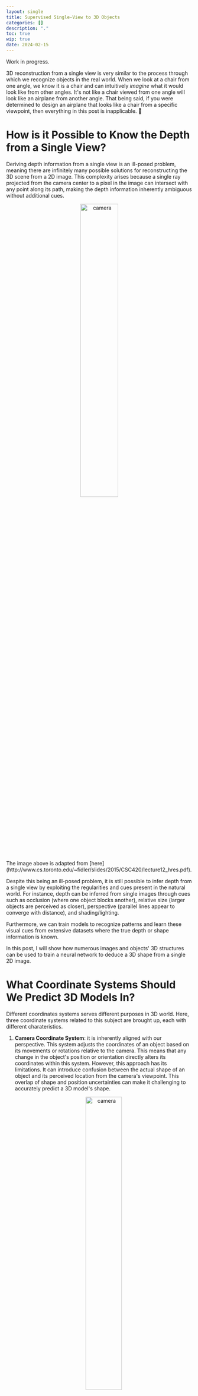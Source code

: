 ```yaml
---
layout: single
title: Supervised Single-View to 3D Objects
categories: []
description: "."
toc: true
wip: true
date: 2024-02-15
---
```


Work in progress.

3D reconstruction from a single view is very similar to the process through which we
recognize objects in the real world. When we look at a chair from one angle, we know it
is a chair and can intuitively _imagine_ what it would look like from other angles. It's
not like a chair viewed from one angle will look like an airplane from another angle.
That being said, if you were determined to design an airplane that looks like a chair
from a specific viewpoint, then everything in this post is inapplicable. 🤣

# How is it Possible to Know the Depth from a Single View?

Deriving depth information from a single view is an ill-posed problem, meaning there are
infinitely many possible solutions for reconstructing the 3D scene from a 2D image. This
complexity arises because a single ray projected from the camera center to a pixel in
the image can intersect with any point along its path, making the depth information
inherently ambiguous without additional cues.

<p align="center">
<img alt="camera" src="/assets/images/2024-02-15/single_view_projection.png" width="45%">
<br>
</p>
The image above is adapted from [here](http://www.cs.toronto.edu/~fidler/slides/2015/CSC420/lecture12_hres.pdf).

Despite this being an ill-posed problem, it is still possible to infer depth from a
single view by exploiting the regularities and cues present in the natural world. For
instance, depth can be inferred from single images through cues such as occlusion (where
one object blocks another), relative size (larger objects are perceived as closer),
perspective (parallel lines appear to converge with distance), and shading/lighting.

Furthermore, we can train models to recognize patterns and learn these visual cues from
extensive datasets where the true depth or shape information is known.

In this post, I will show how numerous images and objects' 3D structures can be used to
train a neural network to deduce a 3D shape from a single 2D image.

# What Coordinate Systems Should We Predict 3D Models In?

Different coordinates systems serves different purposes in 3D world. Here, three
coordinate systems related to this subject are brought up, each with different
charateristics.

1.  **Camera Coordinate System**: it is inherently aligned with our perspective. This
    system adjusts the coordinates of an object based on its movements or rotations
    relative to the camera. This means that any change in the object's position or
    orientation directly alters its coordinates within this system. However, this
    approach has its limitations. It can introduce confusion between the actual shape of
    an object and its perceived location from the camera's viewpoint. This overlap of
    shape and position uncertainties can make it challenging to accurately predict a 3D
    model's shape.

    <p align="center">
    <img alt="camera" src="/assets/images/2024-02-15/camera_coordinate_system.png" width="45%">
    <br>
    Camera Coordinate System. The image is adapted from "Methods for Structure from Motion" by Henrik Aanæs.
    </p>

2.  **View-aligned Object-centric Coordinate System**: it centers inside the object,
    usually at the average location of its parts. This system decouples the object's
    shape from its spatial position.

    What makes it "view-aligned" is that the object's coordinates adjust based on where
    we're looking from, ensuring that the object's coordinates always relate directly to
    our viewpoint. This means that the object's coordinates don't change if we only vary
    the distance between the observer and the object along the direction from the camera
    to the object. A major limitation of this approach is that we need to generate a
    distinct 3D shape for each viewpoint of the object, complicating the model
    prediction process.

3.  **Object-centric "Canonical" Coordinate System**: In this system, a "canonical"
    definition for axis orientation is established where the Y-axis points up, and the
    -Z-axis faces the front of the object. Defining the "front" of an object can
    sometimes be challenging and is often determined by convention or the dataset
    creator. This system helps in standardizing object representation across various
    observations. This system ensures uniform object representation across different
    viewpoints by keeping the object's coordinates constant, regardless of its movement
    or rotation relative to the observer.

**Visualizing coordinate systems:**

<p align="center">
<img alt="camera" src="/assets/images/2024-02-15/view_centric_object_centric1.png" width="100%">
<br> This visualization is adapted from "Sym3DNet: Symmetric 3D Prior Network for Single-View 3D Reconstruction."
</p>

The left image illustrates the view-aligned object-centric coordinate system (let's
pretend the coordinate system centered within a chair,) indicating how this system
adapts to the viewer's perspective.

The middle image depicts the object-centric canonical coordinate system, showcasing a
method where the object's orientation and position are standardized, irrespective of the
viewer's perspective.

The right image demonstrates that in the canonical view, all 3D shapes are uniformly
aligned within the world's 3D space, offering a consistent framework for object
representation.

**Visualizing ground truth w.r.t. the coordinate system:**

<p align="center">
<img alt="camera" src="/assets/images/2024-02-15/view_centric_object_centric2.png" width="100%">
<br> This visualization is adapted from "On the generalization of learning-based 3D reconstruction."
</p>

The image above shows that a view-aligned object-centric coordinate system dynamically
adjusts the ground truth coordinate system to match the orientation of the input view.
In contrast, an object-centric canonical coordinate system maintains the ground truth
anchored to a canonical frame, unaffected by the perspective of 2D input view.

Now, the goal is clearly defined: given an object image view from an arbitrary angle,
predict the object's 3D shape in the object-centric canonical coordinate system.
Predictions in the object-centric canonical coordinate system should be invariant to the
observed viewpoint, ensuring consistent and accurate 3D models across different
observations.

# Dataset Visualization

In this project, I use the `r2n2_shapenet_dataset`, a synthetic dataset designed in
structured environments. While synthetic data offers benefits such as ease of
prototyping and testing, it also comes with its challenges. One significant issue is
that synthetic data may favor artificial categories, leading to biases that do not
accurately represent the diversity and variability found in real-life objects and
environments.

For each training example, the dataset provides up to 24 views of a chair image, along
with mesh objects and voxels. It does not include point clouds; however, we can use
`sample_points_from_meshes()` to generate point clouds from the ground truth meshes.

Below are examples of multiple views from three different chairs:

<table>
  <tr>
    <td><img src="/assets/images/2024-02-15/dataset_visualization/groundtruth_image_2_view_1.png" width="100%"/></td>
    <td><img src="/assets/images/2024-02-15/dataset_visualization/groundtruth_image_2_view_2.png" width="100%"/></td>
    <td><img src="/assets/images/2024-02-15/dataset_visualization/groundtruth_image_2_view_3.png" width="100%"/></td>
    <td><img src="/assets/images/2024-02-15/dataset_visualization/groundtruth_mesh_2.gif" width="100%"/></td>
  </tr>
  <tr>
    <td><img src="/assets/images/2024-02-15/dataset_visualization/groundtruth_image_11_view_1.png" width="100%"/></td>
    <td><img src="/assets/images/2024-02-15/dataset_visualization/groundtruth_image_11_view_2.png" width="100%"/></td>
    <td><img src="/assets/images/2024-02-15/dataset_visualization/groundtruth_image_11_view_3.png" width="100%"/></td>
    <td><img src="/assets/images/2024-02-15/dataset_visualization/groundtruth_mesh_11.gif" width="100%"/></td>
  </tr>
  <tr>
    <td><img src="/assets/images/2024-02-15/dataset_visualization/groundtruth_image_14_view_1.png" width="100%"/></td>
    <td><img src="/assets/images/2024-02-15/dataset_visualization/groundtruth_image_14_view_2.png" width="100%"/></td>
    <td><img src="/assets/images/2024-02-15/dataset_visualization/groundtruth_image_14_view_3.png" width="100%"/></td>
    <td><img src="/assets/images/2024-02-15/dataset_visualization/groundtruth_mesh_14.gif" width="100%"/></td>
  </tr>
</table>

During the training phase, the data loader randomly selects one view for the input. An
important observation is that all meshes' vertices are positioned close to the origin,
with their centers very near to `(0, 0, 0)` and scales within `[-1, 1]`.

# Building a Model to Predict 3D Shape from a Single 2D Image

Now, we are ready to build a model which can predict an object's 3D shape from a single
2D image.

## Calculating Loss Between Point Clouds

To evaluate the accuracy of our model's predictions against the ground truth, we use the
Chamfer distance for loss calculation between two point clouds. The Chamfer distance is
defined as:

$$
d_{\text{CD}}(S_1, S_2) = \frac{1}{|S_1|} \sum_{x \in S_1} \min_{y \in S_2} \|x - y\|^2 + \frac{1}{|S_2|} \sum_{y \in S_2} \min_{x \in S_1} \|x - y\|^2
$$

The Chamfer distance calculates the mean squared distance between each point in one
cloud to its nearest neighbor in the other cloud, and vice versa, effectively measuring
the overall **similarity** between the two shapes.

With the help of `knn_points` from PyTorch3D, I implement the Chamfer distance as
follow:

```python
def chamfer_loss(point_cloud_src, point_cloud_tgt):
    # point_cloud_src, point_cloud_src: (batch, n_points, 3)

    k = 1  # the number of nearest neighbors
    # knn_points returns K-Nearest neighbors on point clouds.
    src_dists, _, _ = knn_points(point_cloud_src, point_cloud_tgt, K=k)
    tgt_dists, _, _ = knn_points(point_cloud_tgt, point_cloud_src, K=k)
    # src_dists, tgt_dists: (batch, n_points, k)

    return (src_dists.mean() + tgt_dists.mean()) / 2  # Calculate the mean distance.
```

## Fitting a target 3D Point Cloud with a Random Point Cloud

To validate the correct implementation of `chamfer_loss`, we can fit a random point
cloud to the target point cloud using `chamfer_loss`. Below is a simplified Python
script showing this process:

```python
n_points = 10000
pointclouds_source = torch.randn([1, n_points, 3], requires_grad=True)
optimizer = torch.optim.Adam([pointclouds_source], lr=1e-4)

for step in range(0, 50000):
    loss = chamfer_loss(pointclouds_source, pointclouds_groundtruth)
    optimizer.zero_grad()
    loss.backward()
    optimizer.step()
```

The following visualizations showcase the progressive alignment of the random point
cloud towards the ground truth, as facilitated by minimizing the Chamfer distance
through gradient descent:

<table>
  <tr>
    <td><img src="/assets/images/2024-02-15/dataset_visualization/pointcloud_gt_2.gif" width="100%"/></td>
    <td><img src="/assets/images/2024-02-15/dataset_visualization/pointcloud_fitted_2.gif" width="100%"/></td>
  </tr>
  <tr>
    <td><img src="/assets/images/2024-02-15/dataset_visualization/pointcloud_gt_11.gif" width="100%"/></td>
    <td><img src="/assets/images/2024-02-15/dataset_visualization/pointcloud_fitted_11.gif" width="100%"/></td>
  </tr>
  <tr>
    <td><img src="/assets/images/2024-02-15/dataset_visualization/pointcloud_gt_14.gif" width="100%"/></td>
    <td><img src="/assets/images/2024-02-15/dataset_visualization/pointcloud_fitted_14.gif" width="100%"/></td>
  </tr>
</table>

## Defining `PointModel`

The `PointModel` class, derived from `torch.nn.Module`, forms the backbone of our
architecture, designed to transform 2D images into 3D point clouds. It is composed of
two primary parts:

1. **2D Encoder**: Transforms an image into a latent representation, capturing the
   essential features required for 3D reconstruction. I use a ResNet modoel from
   `torchvision.models`.
2. **3D Decoder**: Converts the latent representation into a discrete 3D point clouds,
   where each point represents the location in the 3D world.

Below is the implementation of the `PointModel`:

```python
class PointModel(nn.Module):
    def __init__(self, arch, n_points):
        super(PointModel, self).__init__()

        vision_model = torchvision_models.__dict__[arch](pretrained=True)
        self.encoder = torch.nn.Sequential(*(list(vision_model.children())[:-1]))
        self.normalize = transforms.Normalize(
            mean=[0.485, 0.456, 0.406], std=[0.229, 0.224, 0.225]
        )

        self.n_point = n_points

        encoder_out_size = 512
        # Encoder output: (batch, encoder_out_size)
        # Decoder output: (batch, n_points * 3)

        self.decoder = torch.nn.Sequential(
            torch.nn.Linear(encoder_out_size, 1024),
            torch.nn.ReLU(),
            torch.nn.Linear(1024, 2048),
            torch.nn.ReLU(),
            torch.nn.Linear(2048, n_points * 3),
            torch.nn.Tanh()
        )

    def forward(self, images, args):
        images_normalize = self.normalize(images.permute(0, 3, 1, 2))
        encoded_feat = self.encoder(images_normalize).squeeze(-1).squeeze(-1)  # (batch, encoder_out_size)
        pointclouds_pred = self.decoder(encoded_feat)
        return pointclouds_pred.view(-1, self.n_point, 3)
```

A few important aspects to note:

-   The output size of the encoder varies depending on whether a `resnet18` or
    `resnet34` (512-vector) or a `resnet50` (2048-vector) is used.
-   I use the hyperbolic tangent (`Tanh()`) activation function in the final layer to
    ensure that every output point is constrained within the `[-1, 1]` range. I mention
    that the vertices of the mesh are within the `[-1, 1]` range in the previous
    section.

# Evaluation Metrics

Given a point in the predicted point cloud, we calculate the distance between this point
and its nearest point in the ground truth point cloud. If the distance falls below a
predefined threshold, then we consider this point as a true positive. The criteria for
categorizing points are as follows:

-   **True Positive (TP):** A point in the predicted point cloud that **is** within a
    specified distance threshold of any point in the ground truth point cloud.
-   **False Positive (FP):** A point in the predicted point cloud that **is not** within
    the threshold distance of any point in the ground truth point cloud.
-   **False Negative (FN):** A point in the ground truth point cloud that **is not**
    within the threshold distance of any point in the predicted point cloud.

<p align="center">
<img alt="camera" src="/assets/images/2024-02-15/precision_recall.png" width="30%">
<br> The image is adapted from Precision and Recall (Wikipedia).
</p>

The definitions of precision and recall are as follows:

-   **Precision** measures the proportion of predicted points that are true positives
    out of all points predicted. $\text{Precision} = TP/(TP+FP)$
-   **Recall** measures the proportion of true positives out of the points in the ground
    truth point cloud. $\text{Recall} = TP/(TP+FN)$
-   **F1 Score** is the harmonic mean of precision and recall, providing a balance
    between them. $\text{F1 Score} = 2 * Precision * Recall / (Precision + Recall)$

# Running Code Yourself

The source code can be found
[here](https://github.com/lionlai1989/Learning-3D-Computer-Vision).

**Acknowledgment:** This post has been inspired by the content from the
course ["Learning for 3D Vision"](https://learning3d.github.io/index.html) taught by
Shubham Tulsiani at Carnegie Mellon University.

**References:**

-   [A Point Set Generation Network for 3D Object Reconstruction from a Single Image](https://arxiv.org/abs/1612.00603)
-   [How to Optimize Data Transfers in CUDA C/C++](https://developer.nvidia.com/blog/how-optimize-data-transfers-cuda-cc/)
-   [TypeError: Cannot handle this data type: (1, 1, 3), <f4](https://stackoverflow.com/questions/60138697/typeerror-cannot-handle-this-data-type-1-1-3-f4)
-   [Deform a source mesh to form a target mesh using 3D loss functions](https://pytorch3d.org/tutorials/deform_source_mesh_to_target_mesh)
